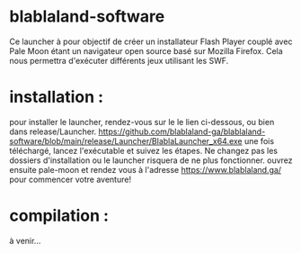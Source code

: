 # blablaland-software
Ce launcher à pour objectif de créer un installateur Flash Player couplé avec Pale Moon étant un navigateur open source basé sur Mozilla Firefox. Cela nous permettra d'exécuter différents jeux utilisant les SWF.

# installation : 
pour installer le launcher, rendez-vous sur le le lien ci-dessous, ou bien dans release/Launcher.
https://github.com/blablaland-ga/blablaland-software/blob/main/release/Launcher/BlablaLauncher_x64.exe
une fois téléchargé, lancez l'exécutable et suivez les étapes. Ne changez pas les dossiers d'installation ou le launcher risquera de ne plus fonctionner.
ouvrez ensuite pale-moon et rendez vous à l'adresse https://www.blablaland.ga/ pour commencer votre aventure!

# compilation : 

à venir...
